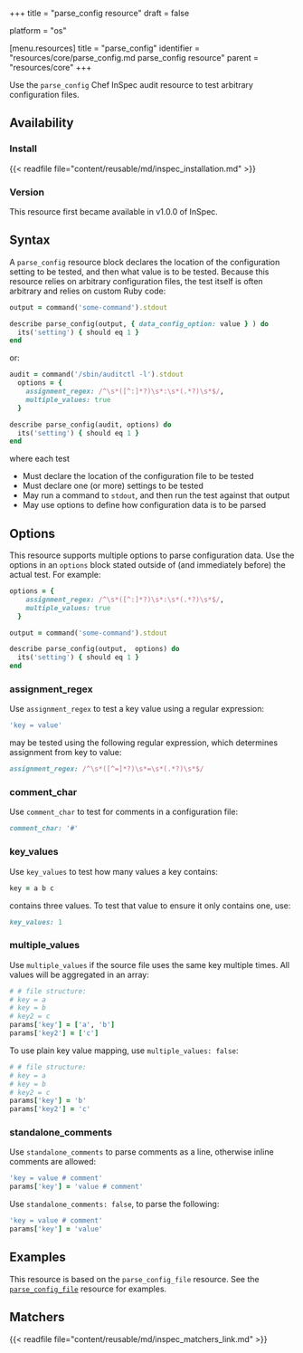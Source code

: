 +++
title = "parse_config resource"
draft = false

platform = "os"

[menu.resources]
    title = "parse_config"
    identifier = "resources/core/parse_config.md parse_config resource"
    parent = "resources/core"
+++

Use the `parse_config` Chef InSpec audit resource to test arbitrary configuration files.

## Availability

### Install

{{< readfile file="content/reusable/md/inspec_installation.md" >}}

### Version

This resource first became available in v1.0.0 of InSpec.

## Syntax

A `parse_config` resource block declares the location of the configuration setting to be tested, and then what value is to be tested. Because this resource relies on arbitrary configuration files, the test itself is often arbitrary and relies on custom Ruby code:

```ruby
output = command('some-command').stdout

describe parse_config(output, { data_config_option: value } ) do
  its('setting') { should eq 1 }
end
```

or:

```ruby
audit = command('/sbin/auditctl -l').stdout
  options = {
    assignment_regex: /^\s*([^:]*?)\s*:\s*(.*?)\s*$/,
    multiple_values: true
  }

describe parse_config(audit, options) do
  its('setting') { should eq 1 }
end
```

where each test

- Must declare the location of the configuration file to be tested
- Must declare one (or more) settings to be tested
- May run a command to `stdout`, and then run the test against that output
- May use options to define how configuration data is to be parsed

## Options

This resource supports multiple options to parse configuration data. Use the options in an `options` block stated outside of (and immediately before) the actual test. For example:

```ruby
options = {
    assignment_regex: /^\s*([^:]*?)\s*:\s*(.*?)\s*$/,
    multiple_values: true
  }

output = command('some-command').stdout

describe parse_config(output,  options) do
  its('setting') { should eq 1 }
end
```

### assignment_regex

Use `assignment_regex` to test a key value using a regular expression:

```ruby
'key = value'
```

may be tested using the following regular expression, which determines assignment from key to value:

```ruby
assignment_regex: /^\s*([^=]*?)\s*=\s*(.*?)\s*$/
```

### comment_char

Use `comment_char` to test for comments in a configuration file:

```ruby
comment_char: '#'
```

### key_values

Use `key_values` to test how many values a key contains:

```ruby
key = a b c
```

contains three values. To test that value to ensure it only contains one, use:

```ruby
key_values: 1
```

### multiple_values

Use `multiple_values` if the source file uses the same key multiple times. All values will be aggregated in an array:

```ruby
# # file structure:
# key = a
# key = b
# key2 = c
params['key'] = ['a', 'b']
params['key2'] = ['c']
```

To use plain key value mapping, use `multiple_values: false`:

```ruby
# # file structure:
# key = a
# key = b
# key2 = c
params['key'] = 'b'
params['key2'] = 'c'
```

### standalone_comments

Use `standalone_comments` to parse comments as a line, otherwise inline comments are allowed:

```ruby
'key = value # comment'
params['key'] = 'value # comment'
```

Use `standalone_comments: false`, to parse the following:

```ruby
'key = value # comment'
params['key'] = 'value'
```

## Examples

This resource is based on the `parse_config_file` resource. See the [`parse_config_file`](/resources/core/parse_config_file) resource for examples.

## Matchers

{{< readfile file="content/reusable/md/inspec_matchers_link.md" >}}
